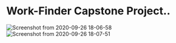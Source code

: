 # Work-Finder Capstone Project..


![Screenshot from 2020-09-26 18-06-58](https://user-images.githubusercontent.com/65916327/94340907-1caeb880-0023-11eb-8468-56728bb4b631.png)
![Screenshot from 2020-09-26 18-07-51](https://user-images.githubusercontent.com/65916327/94340919-394af080-0023-11eb-9a93-3c4e7b94fe1a.png)
